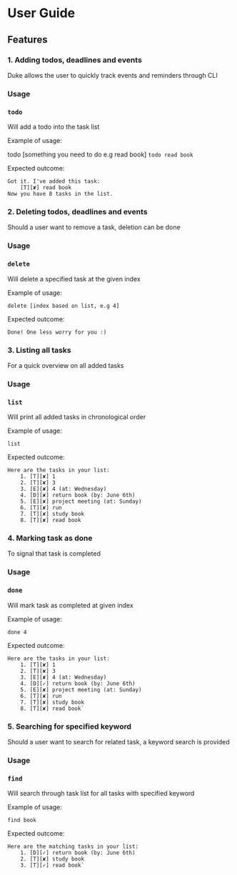 # User Guide

## Features 

### 1. Adding todos, deadlines and events
Duke allows the user to quickly track events and reminders through CLI

### Usage

### `todo`

Will add a todo into the task list

Example of usage: 

todo [something you need to do e.g read book]
`todo read book`

Expected outcome:

```
Got it. I've added this task:
	[T][✘] read book
Now you have 8 tasks in the list.
```

### 2. Deleting todos, deadlines and events
Should a user want to remove a task, deletion can be done

### Usage

### `delete`

Will delete a specified task at the given index

Example of usage:

`delete [index based on list, e.g 4]`

Expected outcome:

`Done! One less worry for you :)`

### 3. Listing all tasks
For a quick overview on all added tasks

### Usage

### `list`

Will print all added tasks in chronological order

Example of usage:

`list`

Expected outcome:

```
Here are the tasks in your list:
	1. [T][✘] 1
	2. [T][✘] 3
	3. [E][✘] 4 (at: Wednesday)
	4. [D][✘] return book (by: June 6th)
	5. [E][✘] project meeting (at: Sunday)
	6. [T][✘] run
	7. [T][✘] study book
	8. [T][✘] read book
```

### 4. Marking task as done
To signal that task is completed

### Usage

### `done`

Will mark task as completed at given index

Example of usage:

`done 4`

Expected outcome:

```
Here are the tasks in your list:
	1. [T][✘] 1
	2. [T][✘] 3
	3. [E][✘] 4 (at: Wednesday)
	4. [D][✓] return book (by: June 6th)
	5. [E][✘] project meeting (at: Sunday)
	6. [T][✘] run
	7. [T][✘] study book
	8. [T][✘] read book`
```

### 5. Searching for specified keyword
Should a user want to search for related task, a keyword search is provided

### Usage

### `find`

Will search through task list for all tasks with specified keyword

Example of usage:

`find book`

Expected outcome:

```
Here are the matching tasks in your list:
	1. [D][✓] return book (by: June 6th)
	2. [T][✘] study book
	3. [T][✓] read book`
```
